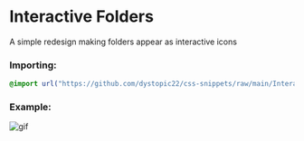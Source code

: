 # Interactive Folders
A simple redesign making folders appear as interactive icons

### Importing:
```css
@import url("https://github.com/dystopic22/css-snippets/raw/main/InteractiveFolders/import.css");
```

### Example:
![gif](https://media.discordapp.net/attachments/1101777927479246858/1213104462177107968/snippet.gif)
